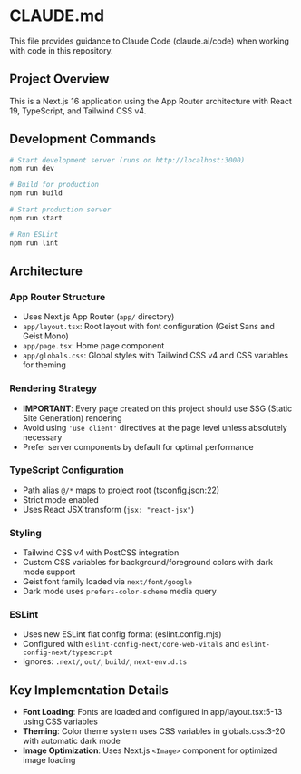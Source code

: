 # CLAUDE.md

This file provides guidance to Claude Code (claude.ai/code) when working with code in this repository.

## Project Overview

This is a Next.js 16 application using the App Router architecture with React 19, TypeScript, and Tailwind CSS v4.

## Development Commands

```bash
# Start development server (runs on http://localhost:3000)
npm run dev

# Build for production
npm run build

# Start production server
npm run start

# Run ESLint
npm run lint
```

## Architecture

### App Router Structure
- Uses Next.js App Router (`app/` directory)
- `app/layout.tsx`: Root layout with font configuration (Geist Sans and Geist Mono)
- `app/page.tsx`: Home page component
- `app/globals.css`: Global styles with Tailwind CSS v4 and CSS variables for theming

### Rendering Strategy
- **IMPORTANT**: Every page created on this project should use SSG (Static Site Generation) rendering
- Avoid using `'use client'` directives at the page level unless absolutely necessary
- Prefer server components by default for optimal performance

### TypeScript Configuration
- Path alias `@/*` maps to project root (tsconfig.json:22)
- Strict mode enabled
- Uses React JSX transform (`jsx: "react-jsx"`)

### Styling
- Tailwind CSS v4 with PostCSS integration
- Custom CSS variables for background/foreground colors with dark mode support
- Geist font family loaded via `next/font/google`
- Dark mode uses `prefers-color-scheme` media query

### ESLint
- Uses new ESLint flat config format (eslint.config.mjs)
- Configured with `eslint-config-next/core-web-vitals` and `eslint-config-next/typescript`
- Ignores: `.next/`, `out/`, `build/`, `next-env.d.ts`

## Key Implementation Details

- **Font Loading**: Fonts are loaded and configured in app/layout.tsx:5-13 using CSS variables
- **Theming**: Color theme system uses CSS variables in globals.css:3-20 with automatic dark mode
- **Image Optimization**: Uses Next.js `<Image>` component for optimized image loading
